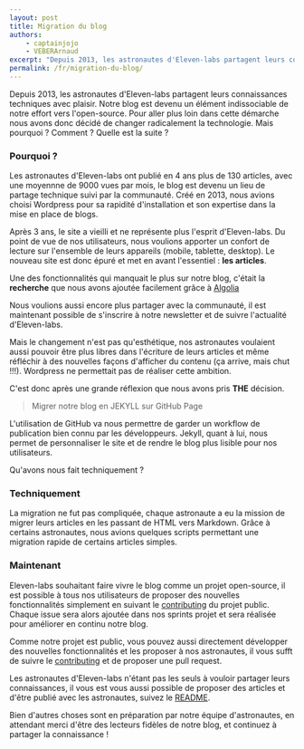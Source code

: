 ```yaml
---
layout: post
title: Migration du blog
authors:
    - captainjojo
    - VEBERArnaud
excerpt: "Depuis 2013, les astronautes d'Eleven-labs partagent leurs connaissances techniques avec plaisir. Notre blog est devenu un élément indissociable de notre effort vers l'open-source. Pour aller plus loin dans cette démarche nous avons donc décidé de changer radicalement la technologie. Mais pourquoi ? Comment ? Quelle est la suite ?"
permalink: /fr/migration-du-blog/
---
```


Depuis 2013, les astronautes d'Eleven-labs partagent leurs connaissances techniques avec plaisir. Notre blog est devenu un élément indissociable de notre effort vers l'open-source. Pour aller plus loin dans cette démarche nous avons donc décidé de changer radicalement la technologie. Mais pourquoi ? Comment ? Quelle est la suite ?

### Pourquoi ?

Les astronautes d'Eleven-labs ont publié en 4 ans plus de 130 articles, avec une moyennne de 9000 vues par mois, le blog est devenu un lieu de partage technique suivi par la communauté. Créé en 2013, nous avions choisi Wordpress pour sa rapidité d'installation et son expertise dans la mise en place de blogs.

Après 3 ans, le site a vieilli et ne représente plus l'esprit d'Eleven-labs. Du point de vue de nos utilisateurs, nous voulions apporter un confort de lecture sur l'ensemble de leurs appareils (mobile, tablette, desktop). Le nouveau site est donc épuré et met en avant l'essentiel : **les articles**.

Une des fonctionnalités qui manquait le plus sur notre blog, c'était la **recherche** que nous avons ajoutée facilement grâce à [Algolia](https://www.algolia.com/)

Nous voulions aussi encore plus partager avec la communauté, il est maintenant possible de s'inscrire à notre newsletter et de suivre l'actualité d'Eleven-labs.

Mais le changement n'est pas qu'esthétique, nos astronautes voulaient aussi pouvoir être plus libres dans l'écriture de leurs articles et même réfléchir à des nouvelles façons d'afficher du contenu (ça arrive, mais chut !!!). Wordpress ne permettait pas de réaliser cette ambition.

C'est donc après une grande réflexion que nous avons pris **THE** décision.

> Migrer notre blog en JEKYLL sur GitHub Page

L'utilisation de GitHub va nous permettre de garder un workflow de publication bien connu par les développeurs.
Jekyll, quant à lui, nous permet de personnaliser le site et de rendre le blog plus lisible pour nos utilisateurs.

Qu'avons nous fait techniquement ?

### Techniquement

La migration ne fut pas compliquée, chaque astronaute a eu la mission de migrer leurs articles en les passant de HTML vers Markdown. Grâce à certains astronautes, nous avions quelques scripts permettant une migration rapide de certains articles simples.

### Maintenant

Eleven-labs souhaitant faire vivre le blog comme un projet open-source, il est possible à tous nos utilisateurs de proposer des nouvelles fonctionnalités simplement en suivant le [contributing](https://github.com/eleven-labs/eleven-labs.github.io/blob/master/.github/CONTRIBUTING.md) du projet public. Chaque issue sera alors ajoutée dans nos sprints projet et sera réalisée pour améliorer en continu notre blog.

Comme notre projet est public, vous pouvez aussi directement développer des nouvelles fonctionnalités et les proposer à nos astronautes, il vous sufft de suivre le [contributing](https://github.com/eleven-labs/eleven-labs.github.io/blob/master/.github/CONTRIBUTING.md) et de proposer une pull request.

Les astronautes d'Eleven-labs n'étant pas les seuls à vouloir partager leurs connaissances, il vous est vous aussi possible de proposer des articles et d'être publié avec les astronautes, suivez le [README](https://github.com/eleven-labs/eleven-labs.github.io).

Bien d'autres choses sont en préparation par notre équipe d'astronautes, en attendant merci d'être des lecteurs fidèles de notre blog, et continuez à partager la connaissance !
